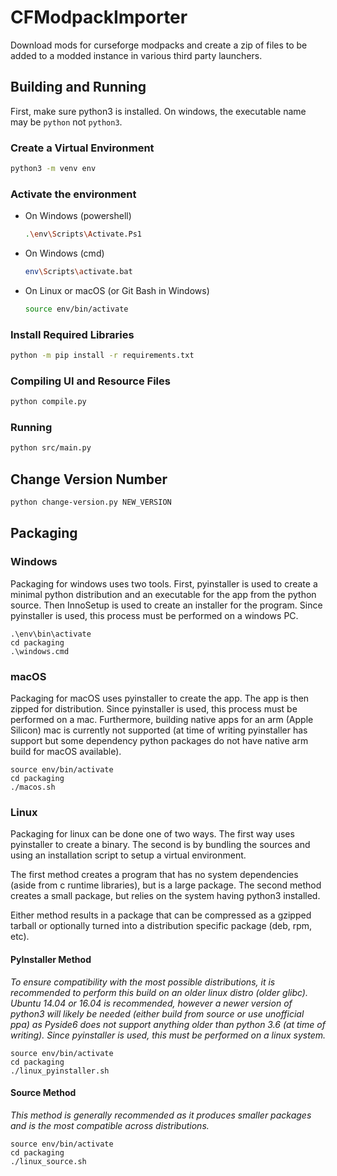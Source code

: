 # CFModpackImporter

Download mods for curseforge modpacks and create a zip of files to be added to a modded instance in various third party launchers.


## Building and Running

First, make sure python3 is installed. On windows, the executable name may be `python` not `python3`.


### Create a Virtual Environment
```sh
python3 -m venv env
```

### Activate the environment

- On Windows (powershell)
    ```sh
    .\env\Scripts\Activate.Ps1
    ```

- On Windows (cmd)
    ```sh
    env\Scripts\activate.bat
    ```

- On Linux or macOS (or Git Bash in Windows)
    ```sh
    source env/bin/activate
    ```

### Install Required Libraries

```sh
python -m pip install -r requirements.txt
```

### Compiling UI and Resource Files

```sh
python compile.py
```

### Running

```sh
python src/main.py
```

## Change Version Number

```sh
python change-version.py NEW_VERSION
```


## Packaging

### Windows

Packaging for windows uses two tools. First, pyinstaller is used to create a minimal python distribution and an executable for the app from the python source. Then InnoSetup is used to create an installer for the program. Since pyinstaller is used, this process must be performed on a windows PC.

```shell
.\env\bin\activate
cd packaging
.\windows.cmd
```

### macOS

Packaging for macOS uses pyinstaller to create the app. The app is then zipped for distribution. Since pyinstaller is used, this process must be performed on a mac. Furthermore, building native apps for an arm (Apple Silicon) mac is currently not supported (at time of writing pyinstaller has support but some dependency python packages do not have native arm build for macOS available).

```shell
source env/bin/activate
cd packaging
./macos.sh
```

### Linux

Packaging for linux can be done one of two ways. The first way uses pyinstaller to create a binary. The second is by bundling the sources and using an installation script to setup a virtual environment.

The first method creates a program that has no system dependencies (aside from c runtime libraries), but is a large package. The second method creates a small package, but relies on the system having python3 installed.

Either method results in a package that can be compressed as a gzipped tarball or optionally turned into a distribution specific package (deb, rpm, etc).

#### PyInstaller Method

*To ensure compatibility with the most possible distributions, it is recommended to perform this build on an older linux distro (older glibc). Ubuntu 14.04 or 16.04 is recommended, however a newer version of python3 will likely be needed (either build from source or use unofficial ppa) as Pyside6 does not support anything older than python 3.6 (at time of writing). Since pyinstaller is used, this must be performed on a linux system.*

```shell
source env/bin/activate
cd packaging
./linux_pyinstaller.sh
```

#### Source Method

*This method is generally recommended as it produces smaller packages and is the most compatible across distributions.*

```shell
source env/bin/activate
cd packaging
./linux_source.sh
```
